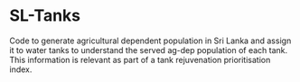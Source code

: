 # SL-Tanks
Code to generate agricultural dependent population in Sri Lanka and assign it to water tanks to understand the served ag-dep population of each tank. This information is relevant as part of a tank rejuvenation prioritisation index.

